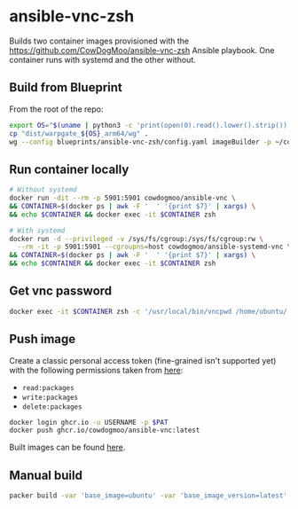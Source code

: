 # ansible-vnc-zsh

Builds two container images provisioned with
the <https://github.com/CowDogMoo/ansible-vnc-zsh> Ansible
playbook. One container runs with systemd and the other without.

## Build from Blueprint

From the root of the repo:

```bash
export OS="$(uname | python3 -c 'print(open(0).read().lower().strip())')"
cp "dist/warpgate_${OS}_arm64/wg" .
wg --config blueprints/ansible-vnc-zsh/config.yaml imageBuilder -p ~/cowdogmoo/ansible-vnc
```

## Run container locally

```bash
# Without systemd
docker run -dit --rm -p 5901:5901 cowdogmoo/ansible-vnc \
&& CONTAINER=$(docker ps | awk -F '  ' '{print $7}' | xargs) \
&& echo $CONTAINER && docker exec -it $CONTAINER zsh

# With systemd
docker run -d --privileged -v /sys/fs/cgroup:/sys/fs/cgroup:rw \
  --rm -it -p 5901:5901 --cgroupns=host cowdogmoo/ansible-systemd-vnc \
&& CONTAINER=$(docker ps | awk -F '  ' '{print $7}' | xargs) \
&& echo $CONTAINER && docker exec -it $CONTAINER zsh
```

## Get vnc password

```bash
docker exec -it $CONTAINER zsh -c '/usr/local/bin/vncpwd /home/ubuntu/.vnc/passwd'
```

## Push image

Create a classic personal access token (fine-grained isn't supported yet)
with the following permissions taken from [here](https://docs.github.com/en/packages/working-with-a-github-packages-registry/working-with-the-container-registry):

- `read:packages`
- `write:packages`
- `delete:packages`

```bash
docker login ghcr.io -u USERNAME -p $PAT
docker push ghcr.io/cowdogmoo/ansible-vnc:latest
```

Built images can be found [here](https://github.com/orgs/CowDogMoo/packages).

## Manual build

```bash
packer build -var 'base_image=ubuntu' -var 'base_image_version=latest' -var 'new_image_tag=cowdogmoo/ansible-vnc' -var 'new_image_version=latest' -var 'provision_repo_path=~/cowdogmoo/ubuntu-vnc' -var 'setup_systemd=false' -var "registry_cred=$PAT" .
```
